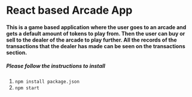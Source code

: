 # React based Arcade App
#### This is a game based application where the user goes to an arcade and gets a default amount of tokens to play from. Then the user can buy or sell to the dealer of the arcade to play further. All the records of the transactions that the dealer has made can be seen on the transactions section. 

##### Please follow the instructions to install 

1. `npm install package.json`
2. `npm start`


